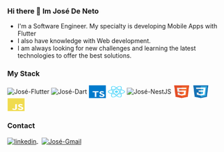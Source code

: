 ### Hi there 👋 Im José De Neto
- I'm a Software Engineer. My specialty is developing Mobile Apps with Flutter
- I also have knowledge with Web development.
- I am always looking for new challenges and learning the latest technologies to offer the best solutions.
### My Stack
<div style="display: inline_block">
  <img align="center" alt="José-Flutter" height="90" width="90" src="https://storage.googleapis.com/cms-storage-bucket/847ae81f5430402216fd.svg">
  <img align="center" alt="José-Dart" height="30" width="35" src="https://upload.wikimedia.org/wikipedia/commons/7/7e/Dart-logo.png">
  <img align="center" alt="Rafa-Ts" height="30" width="40" src="https://raw.githubusercontent.com/devicons/devicon/master/icons/typescript/typescript-plain.svg">
  <img align="center" alt="Rafa-React" height="30" width="40" src="https://raw.githubusercontent.com/devicons/devicon/master/icons/react/react-original.svg">
  <img align="center" alt="José-NestJS" height="90" width="90" src="https://www.vectorlogo.zone/logos/nestjs/nestjs-ar21.svg">
  <img align="center" alt="Rafa-HTML" height="30" width="40" src="https://raw.githubusercontent.com/devicons/devicon/master/icons/html5/html5-original.svg">
  <img align="center" alt="Rafa-CSS" height="30" width="40" src="https://raw.githubusercontent.com/devicons/devicon/master/icons/css3/css3-original.svg">
  <img align="center" alt="Rafa-Js" height="30" width="40" src="https://raw.githubusercontent.com/devicons/devicon/master/icons/javascript/javascript-plain.svg">
</div>

### Contact
<a href="https://www.linkedin.com/in/jos%C3%A9-sunga-848753188/?trk=opento_sprofile_details" target="_blank">
  <img align="center" src="https://img.shields.io/badge/-josedeneto-05122A?style=flat&logo=linkedin" alt="linkedin"/>
</a>
&nbsp
<a href="https://www.linkedin.com/in/jos%C3%A9-sunga-848753188/?trk=opento_sprofile_details" target="_blank">
 <img align="center" alt="José-Gmail" height="30" width="" src="https://ssl.gstatic.com/ui/v1/icons/mail/rfr/logo_gmail_lockup_default_1x_r5.png">
</a>

  
<!--
**josedeneto/josedeneto** is a ✨ _special_ ✨ repository because its `README.md` (this file) appears on your GitHub profile.

Here are some ideas to get you started:
<img align="center" alt="Rafa-Python" height="30" width="40" src="https://raw.githubusercontent.com/devicons/devicon/master/icons/python/python-original.svg">
- 🔭 I’m currently working on ...
- 🌱 I’m currently learning ...
- 👯 I’m looking to collaborate on ...
- 🤔 I’m looking for help with ...
- 💬 Ask me about ...
- 📫 How to reach me: ...
- 😄 Pronouns: ...
- ⚡ Fun fact: ...
-->
